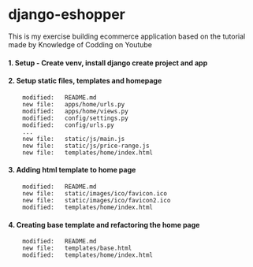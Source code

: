 # django-eshopper
This is my exercise building ecommerce application based on the tutorial made by Knowledge of Codding on Youtube

#### 1. Setup - Create venv, install django create project and app

#### 2. Setup static files, templates and homepage

        modified:   README.md
        new file:   apps/home/urls.py
        modified:   apps/home/views.py
        modified:   config/settings.py
        modified:   config/urls.py
        ...
        new file:   static/js/main.js
        new file:   static/js/price-range.js
        new file:   templates/home/index.html

#### 3. Adding html template to home page

        modified:   README.md
        new file:   static/images/ico/favicon.ico
        new file:   static/images/ico/favicon2.ico
        modified:   templates/home/index.html

#### 4. Creating base template and refactoring the home page 

        modified:   README.md
        new file:   templates/base.html
        modified:   templates/home/index.html